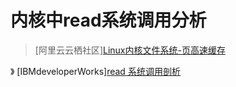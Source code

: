 # 内核中read系统调用分析

> [阿里云云栖社区][Linux内核文件系统-页高速缓存](https://yq.aliyun.com/articles/5864)

》 [IBMdeveloperWorks][read 系统调用剖析](https://www.ibm.com/developerworks/cn/linux/l-cn-read/)
